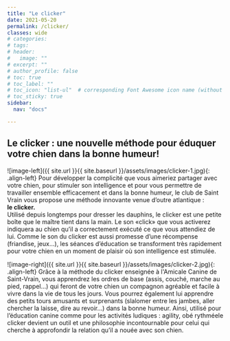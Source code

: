 ```yaml
---
title: "Le clicker"
date: 2021-05-20
permalink: /clicker/
classes: wide
# categories: 
# tags: 
# header:
#   image: ""
# excerpt: ""
# author_profile: false
# toc: true
# toc_label: ""
# toc_icon: "list-ul"  # corresponding Font Awesome icon name (without fa prefix)
# toc_sticky: true
sidebar:
  nav: "docs"

---
```


## Le clicker : une nouvelle méthode pour éduquer votre chien dans la bonne humeur!

![image-left]({{ site.url }}{{ site.baseurl }}/assets/images/clicker-1.jpg){: .align-left} Pour développer la complicité que vous aimeriez partager avec votre chien, pour stimuler son intelligence
et pour vous permettre de travailler ensemble efficacement et dans la bonne humeur,
le club de Saint Vrain vous propose une méthode innovante venue d’outre atlantique :<br>
**le clicker.**
<br>
Utilisé depuis longtemps pour dresser les dauphins,
le clicker est une petite boîte que le maître tient dans la main.
Le son «click» que vous activerez indiquera au chien qu’il a correctement exécuté
ce que vous attendiez de lui.
Comme le son du clicker est aussi promesse d’une récompense (friandise, jeux...), les séances d’éducation se transforment très rapidement
pour votre chien en un moment de plaisir où son intelligence est stimulée.


![image-right]({{ site.url }}{{ site.baseurl }}/assets/images/clicker-2.jpg){: .align-left} Grâce à la méthode du clicker enseignée à l'Amicale Canine de Saint-Vrain, vous apprendrez les ordres de base (assis, couché, marche au pied, rappel…) qui feront de votre chien
un compagnon agréable et facile à vivre dans la vie de tous les jours.
Vous pourrez également lui apprendre des petits tours amusants et surprenants (slalomer entre les jambes, aller chercher la laisse, dire au revoir…) dans la bonne humeur.
Ainsi, utilisé pour l’éducation canine comme pour les activités ludiques : agility, obé rythméele clicker devient un outil et une philosophie incontournable 
pour celui qui cherche à approfondir la relation qu’il a nouée avec son chien.